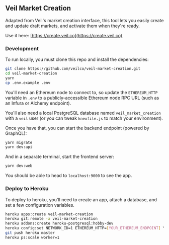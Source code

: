 ## Veil Market Creation

Adapted from Veil's market creation interface, this tool lets you easily create and update draft markets, and activate them when they're ready.

Use it here: [https://create.veil.co](https://create.veil.co)

### Development

To run locally, you must clone this repo and install the dependencies:

```bash
git clone https://github.com/veilco/veil-market-creation.git
cd veil-market-creation
yarn
cp .env.example .env
```

You'll need an Ethereum node to connect to, so update the `ETHEREUM_HTTP` variable in `.env` to a publicly-accessible Ethereum node RPC URL (such as an Infura or Alchemy endpoint).

You'll also need a local PostgreSQL database named `veil_market_creation` with a `veil` user (or you can tweak `knexfile.js` to match your environment).

Once you have that, you can start the backend endpoint (powered by GraphQL):

```bash
yarn migrate
yarn dev:api
```

And in a separate terminal, start the frontend server:

```bash
yarn dev:web
```

You should be able to head to `localhost:9000` to see the app.

### Deploy to Heroku

To deploy to heroku, you'll need to create an app, attach a database, and set a few configuration variables.

```bash
heroku apps:create veil-market-creation
heroku git:remote -a veil-market-creation
heroku addons:create heroku-postgresql:hobby-dev
heroku config:set NETWORK_ID=1 ETHEREUM_HTTP=[YOUR_ETHEREUM_ENDPOINT] YARN_PRODUCTION=true
git push heroku master
heroku ps:scale worker=1
```
